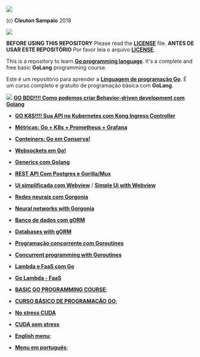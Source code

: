 ![](../golangnetwork-logo.png)

(c) **Cleuton Sampaio** 2018

[![](./banner_livros2.png)](https://www.lcm.com.br/site/#livros/busca?term=cleuton)

**BEFORE USING THIS REPOSITORY** Please read the [**LICENSE**](./LICENSE) file. 
**ANTES DE USAR ESTE REPOSITÓRIO** Por favor leia o arquivo [**LICENSE**](./LICENSE).

This is a repository to learn [**Go programming language**](https://golang.org/). It's a complete and free basic **GoLang** programming course. 

Este é um repositório para aprender a [**Linguagem de programação Go**](https://golang.org/). É um curso completo e gratuito de programação básica com **GoLang**.

![](./new.png) [**GO BDD!!!! Como podemos criar Behavior-driven development com Golang**](./code/gobdd/)
- [**GO K8S!!!! Sua API no Kubernetes com Kong Ingress Controller**](./code/gok8s/)
- [**Métricas: Go + K8s + Prometheus + Grafana**](./code/gok8sgrafana)
- [**Conteiners: Go em Conserva!**](./code/goconteiner)
- [**Websockets em Go!**](./portuguese/gowebsockets)
- [**Generics com Golang**](./portuguese/gogenerics)
- [**REST API Com Postgres e Gorilla/Mux**](./portuguese/simpleapi) 
- [**Ui simplificada com Webview**](./portuguese/uidemo) / [**Simple Ui with Webview**](./english/uidemo)
- [**Redes neurais com Gorgonia**](./portuguese/deeplearning1)
- [**Neural networks with Gorgonia**](./english/deeplearning1)
- [**Banco de dados com gORM**](./code/gorm1)
- [**Databases with gORM**](./english/gorm1)
- [**Programação concorrente com Goroutines**](./portuguese/goroutines1) 
- [**Concurrent programming with Goroutines**](./english/goroutines1)
- [**Lambda e FaaS com Go**](./portuguese/golambda)
- [**Go Lambda - FaaS**](./english/golambda) 
- [**BASIC GO PROGRAMMING COURSE**](./english/course.md);
- [**CURSO BÁSICO DE PROGRAMAÇÃO GO**](./portuguese/curso.md);
- [**No stress CUDA**](./english/cuda/nostress)
- [**CUDA sem stress**](./portuguese/cuda/nostress)

- [**English menu**](./english/README.md);
- [**Menu em português**](./portuguese/README.md);



